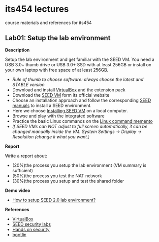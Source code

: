 # its454 lectures

course materials and references for its454

## Lab01: Setup the lab environment

__Description__

Setup the lab environment and get familiar with the SEED VM. You need a USB 3.0+ thumb drive or USB 3.0+ SSD with at least 256GB or install on your own laptop with free space of at least 256GB.

* *Rule of thumb to choose software: always choose the latest and STABLE version*
* Download and install [VirtualBox](https://www.virtualbox.org/) and the extension pack
* Download the [SEED VM](https://seedsecuritylabs.org/) form its official website
* Choose an installation approach and follow the corresponding [SEED manuals](https://seedsecuritylabs.org/labsetup.html) to install a SEED environment.
* Here we choose [Installing SEED VM](https://github.com/seed-labs/seed-labs/blob/master/manuals/vm/seedvm-manual.md) on a local computer.
* Browse and play with the integrated software
* Practice the basic Linux commands on the [Linux command memento](https://bootlin.com/doc/legacy/command-line/)
* *If SEED VMs can NOT adjust to full screen automatically, it can be changed manually inside the VM. System Settings -> Display -> Resolution (change it what you want.)*

	
__Report__

Write a report about:

* (20%)the process you setup the lab environment (VM summary is sufficient)
* (50%)the process you test the NAT network
* (30%)the process you setup and test the shared folder

__Demo video__
* [How to setup SEED 2.0 lab environment?](https://youtu.be/ejydR40c_Gw)

__References__
* [VirtualBox](https://www.virtualbox.org/)
* [SEED security labs](https://seedsecuritylabs.org/)
* [Hands on security](https://www.handsonsecurity.net/)
* [bootlin](https://bootlin.com)
